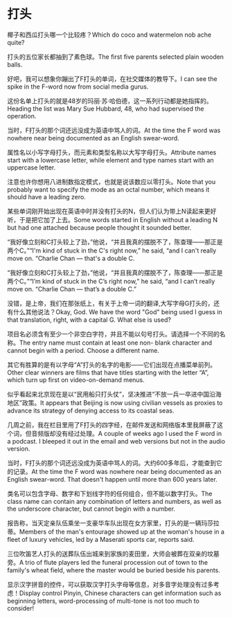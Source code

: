 # 打头

<p><span class="chinese">椰子和西瓜打头哪一个比较疼？</span><span class="english">Which do coco and watermelon nob ache quite?</span></p>

<p><span class="chinese">打头的五位家长都抽到了素色球。</span><span class="english">The first five parents selected plain wooden balls.</span></p>

<p><span class="chinese">好吧，我可以想象你蹦出了F打头的单词，在社交媒体的教导下。</span><span class="english">I can see the spike in the F-word now from social media gurus.</span></p>

<p><span class="chinese">这份名单上打头的就是48岁的玛丽·苏·哈伯德，这一系列行动都是她指挥的。</span><span class="english">Heading the list was Mary Sue Hubbard, 48, who had supervised the operation.</span></p>

<p><span class="chinese">当时，F打头的那个词还远没成为英语中骂人的词。</span><span class="english">At the time the F word was nowhere near being documented as an English swear-word.</span></p>

<p><span class="chinese">属性名以小写字母打头，而元素和类型名称以大写字母打头。</span><span class="english">Attribute names start with a lowercase letter, while element and type names start with an uppercase letter.</span></p>

<p><span class="chinese">注意也许你想用八进制数指定模式，也就是说该数应以零打头。</span><span class="english">Note that you probably want to specify the mode as an octal number, which means it should have a leading zero.</span></p>

<p><span class="chinese">某些单词刚开始出现在英语中时并没有打头的N，但人们认为带上N读起来更好听，于是把它加了上去。</span><span class="english">Some words started in English without a leading N but had one attached because people thought it sounded better.</span></p>

<p><span class="chinese">“我好像立刻和C打头较上了劲，”他说，“并且我真的摆脱不了，陈查理——那正是两个C。”</span><span class="english">“I'm kind of stuck in the C's right now,” he said, “and I can't really move on. “Charlie Chan — that's a double C.</span></p>

<p><span class="chinese">“我好像立刻和C打头较上了劲，”他说，“并且我真的摆脱不了，陈查理——那正是两个C。”</span><span class="english">“I’m kind of stuck in the C’s right now,” he said, “and I can’t really move on. “Charlie Chan — that’s a double C.”</span></p>

<p><span class="chinese">没错，是上帝，我们在那张纸上，有关于上帝一词的翻译,大写字母G打头的，还有什么其他说法？</span><span class="english">Okay, God. We have the word "God" being used I guess in that translation, right, with a capital G. What else is used?</span></p>

<p><span class="chinese">项目名必须含有至少一个非空白字符，并且不能以句号打头。请选择一个不同的名称。</span><span class="english">The entry name must contain at least one non- blank character and cannot begin with a period. Choose a different name.</span></p>

<p><span class="chinese">其它有胜算的是有以字母“A”打头的名字的电影——它们出现在点播菜单前列。</span><span class="english">Other clear winners are films that have titles starting with the letter “A”, which turn up first on video-on-demand menus.</span></p>

<p><span class="chinese">似乎看起来北京现在是以“民用船只打头仗”，坚决推进“不放一兵一卒进中国沿海地区”政策。</span><span class="english">It appears that Beijing is now using civilian vessels as proxies to advance its strategy of denying access to its coastal seas.</span></p>

<p><span class="chinese">几周之前，我在栏目里用了F打头的四字经，在邮件发送和网络版本里我屏蔽了这个词，但音频版却没有经过处理。</span><span class="english">A couple of weeks ago I used the F word in a podcast. I bleeped it out in the email and web versions but not in the audio version.</span></p>

<p><span class="chinese">当时，F打头的那个词还远没成为英语中骂人的词。大约600多年后，才能查到它的记录。</span><span class="english">At the time the F word was nowhere near being documented as an English swear-word. That doesn't happen until more than 600 years later.</span></p>

<p><span class="chinese">类名可以包含字母、数字和下划线字符的任何组合，但不能以数字打头。</span><span class="english">The class name can contain any combination of letters and numbers, as well as the underscore character, but cannot begin with a number.</span></p>

<p><span class="chinese">报告称，当天定亲队伍乘坐一支豪华车队出现在女方家里，打头的是一辆玛莎拉蒂。</span><span class="english">Members of the man's entourage showed up at the woman's house in a fleet of luxury vehicles, led by a Maserati sports car, reports said.</span></p>

<p><span class="chinese">三位吹笛艺人打头的送葬队伍出城来到家族的麦田里，大师会被葬在双亲的坟墓旁。</span><span class="english">A trio of flute players led the funeral procession out of town to the family's wheat field, where the master would be buried beside his parents.</span></p>

<p><span class="chinese">显示汉字拼音的控件，可以获取汉字打头字母等信息，对多音字处理没有过多考虑！</span><span class="english">Display control Pinyin, Chinese characters can get information such as beginning letters, word-processing of multi-tone is not too much to consider!</span></p>

